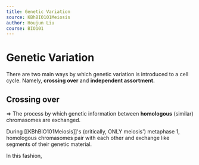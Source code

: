 ```yaml
---
title: Genetic Variation
source: KBhBIO101Meiosis
author: Houjun Liu
course: BIO101
---
```


# Genetic Variation
There are two main ways by which genetic variation is introduced to a cell cycle. Namely, **crossing over** and **independent assortment.**

## Crossing over
=> The process by which genetic information between **homologous** (similar) chromasomes are exchanged.

During [[KBhBIO101Meiosis]]'s (critically, ONLY meiosis') metaphase 1, homologous chromasomes pair with each other and exchange like segments of their genetic material.

In this fashion, 




